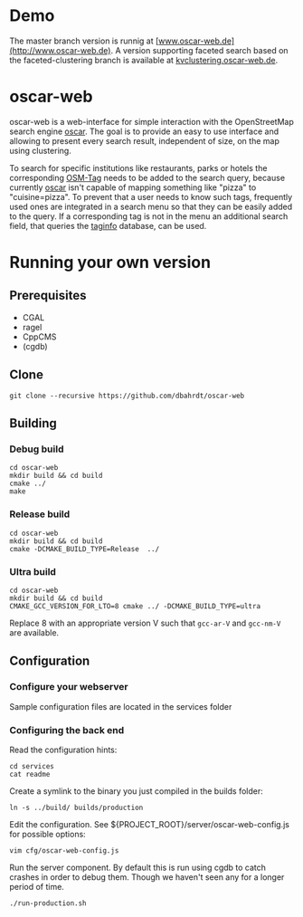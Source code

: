 # Demo

The master branch version is runnig at [www.oscar-web.de](http://www.oscar-web.de).
A version supporting faceted search based on the faceted-clustering branch is available at [kvclustering.oscar-web.de](http://kvclustering.oscar-web.de).

# oscar-web

oscar-web is a web-interface for simple interaction with the OpenStreetMap search engine [oscar](https://github.com/dbahrdt/oscar). The goal is to provide an easy to use interface and allowing
to present every search result, independent of size, on the map using clustering.

To search for specific institutions like restaurants, parks or hotels the corresponding [OSM-Tag](http://wiki.openstreetmap.org/wiki/Tags) needs to be added to the search query, because currently [oscar](https://github.com/dbahrdt/oscar)
isn't capable of mapping something like "pizza" to "cuisine=pizza". To prevent that a user needs to know such tags, frequently used ones are integrated in a search menu so that they can be easily added to the query. If a corresponding tag is not in the menu
an additional search field, that queries the [taginfo](http://taginfo.openstreetmap.org/) database, can be used.

# Running your own version

## Prerequisites

- CGAL
- ragel
- CppCMS
- (cgdb)

## Clone

`git clone --recursive https://github.com/dbahrdt/oscar-web`

## Building

### Debug build
```
cd oscar-web
mkdir build && cd build
cmake ../
make
```

### Release build
```
cd oscar-web
mkdir build && cd build
cmake -DCMAKE_BUILD_TYPE=Release  ../
```

### Ultra build
```
cd oscar-web
mkdir build && cd build
CMAKE_GCC_VERSION_FOR_LTO=8 cmake ../ -DCMAKE_BUILD_TYPE=ultra
```

Replace 8 with an appropriate version V such that `gcc-ar-V` and `gcc-nm-V` are available.

## Configuration

### Configure your webserver
Sample configuration files are located in the services folder

### Configuring the back end

Read the configuration hints:
```
cd services
cat readme
```

Create a symlink to the binary you just compiled in the builds folder:
```
ln -s ../build/ builds/production
```

Edit the configuration. See ${PROJECT_ROOT}/server/oscar-web-config.js for possible options:
```
vim cfg/oscar-web-config.js
```

Run the server component. By default this is run using cgdb to catch crashes in order to debug them. Though we haven't seen any for a longer period of time.
```
./run-production.sh
```
